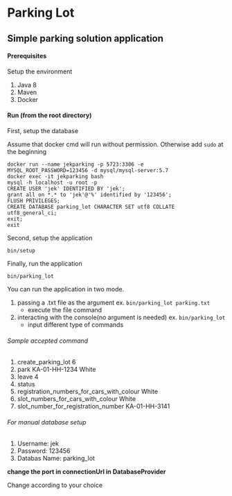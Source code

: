 # Parking Lot

## Simple parking solution application

#### Prerequisites

Setup the environment
1. Java 8
2. Maven
3. Docker

#### Run (from the root directory)
First, setup the database

Assume that docker cmd will run without permission. Otherwise add `sudo` at the beginning
```
docker run --name jekparking -p 5723:3306 -e MYSQL_ROOT_PASSWORD=123456 -d mysql/mysql-server:5.7
docker exec -it jekparking bash
mysql -h localhost -u root -p
CREATE USER 'jek' IDENTIFIED BY 'jek';
grant all on *.* to 'jek'@'%' identified by '123456';
FLUSH PRIVILEGES;
CREATE DATABASE parking_lot CHARACTER SET utf8 COLLATE utf8_general_ci;
exit;
exit
```
Second, setup the application
```
bin/setup
```
Finally, run the application
```
bin/parking_lot
```
You can run the application in two mode.

1. passing a .txt file as the argument ex. `bin/parking_lot parking.txt`
   - execute the file command
2. interacting with the console(no argument is needed) ex. `bin/parking_lot`
   - input different type of commands

###### Sample accepted command
1. create_parking_lot 6
2. park KA-01-HH-1234 White
3. leave 4
4. status
5. registration_numbers_for_cars_with_colour White
6. slot_numbers_for_cars_with_colour White
7. slot_number_for_registration_number KA-01-HH-3141

###### For manual database setup
1. Username: jek
2. Password: 123456
3. Databas Name: parking_lot

**change the port in connectionUrl in DatabaseProvider**

Change according to your choice
